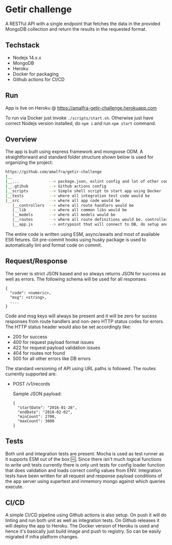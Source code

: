 # Getir challenge
A RESTful API with a single endpoint that fetches the data in the provided MongoDB collection and return the results in the requested format.

## Techstack
* Nodejs 14.x.x
* MongoDB
* Heroku
* Docker for packaging
* Github actions for CI/CD

## Run
App is live on Heroku @ https://amalfra-getir-challenge.herokuapp.com

To run via Docker just invoke ```./scripts/start.sh```. Otherwise just have correct Nodejs version installed, do ```npm i``` and run ```npm start``` command.

## Overview
The app is built using express framework and mongoose ODM. A straightforward and standard folder structure shown below is used for organizing the project:

```sh
https://github.com/amalfra/getir-challenge
|__
|__...             --> package.json, eslint config and lot of other configs mostly
|__.gtihub         --> Github actions config
|__scripts         --> Simple shell script to start app using Docker
|__tests           --> where all integration test code would be
|__src             --> where all app code would be 
   |__controllers  --> where all route handlers would be
   |__lib          --> where all common libs would be
   |__models       --> where all models would be
   |__routes       --> where all route definitions would be. controllers connected to URIs here
   |__app.js       --> entrypoint that will connect to DB, do setup and start server
```
The entire code is written using ESM, async/awaits and most of available ES6 fetures. Git pre-commit hooks using husky package is used to automatically lint and format
code on commit.

## Request/Response
The server is strict JSON based and so always returns JSON for success as well as errors. The following schema will be used for all responses:
```
{
  "code": <numeric>,
  "msg": <string>,
  .... 
}
```
Code and msg keys will always be present and it will be zero for sucess responses from route handlers and non-zero HTTP status codes for errors.
The HTTP status header would also be set accordingly like:
* 200 for success
* 400 for request payload format issues
* 422 for request payload validation issues
* 404 for routes not found
* 500 for all other errors like DB errors

The standard versioning of API using URL paths is followed. The routes currently supported are:
* POST /v1/records

  Sample JSON payload:
  ```
  {
    "startDate": "2016-01-26",
    "endDate": "2018-02-02",
    "minCount": 2700,
    "maxCount": 3000
  }
  ```
 
## Tests
Both unit and integration tests are present. Mocha is used as test runner as it supports ESM out of the box :cool:. Since there isn't much logical functions to write unit tests currently there is only unit tests for config loader function
that does validation and loads correct config values from ENV.
Integration tests have been written for all request and response payload conditions of the app server using supertest and inmemory mongo against which queries execute. 

## CI/CD
A simple CI/CD pipeline using Github actions is also setup. On push it will do linting and run both unit as well as integration tests.
On Github releases it will deploy the app to Heroku. The Docker version of Heroku is used and hence it's basically just build image and push to registry. So can be easily migrated if infra platform changes.
